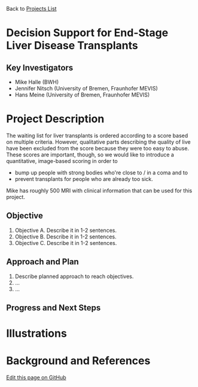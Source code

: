 Back to [Projects List](../../README.md#ProjectsList)

# Decision Support for End-Stage Liver Disease Transplants

## Key Investigators

- Mike Halle (BWH)
- Jennifer Nitsch (University of Bremen, Fraunhofer MEVIS)
- Hans Meine (University of Bremen, Fraunhofer MEVIS)

# Project Description

The waiting list for liver transplants is ordered according to a score
based on multiple criteria.  However, qualitative parts describing the
quality of live have been excluded from the score because they were
too easy to abuse.  These scores are important, though, so we would
like to introduce a quantitative, image-based scoring in order to

* bump up people with strong bodies who're close to / in a coma and to
* prevent transplants for people who are already too sick.

Mike has roughly 500 MRI with clinical information that can be used
for this project.

## Objective

1. Objective A. Describe it in 1-2 sentences.
1. Objective B. Describe it in 1-2 sentences.
1. Objective C. Describe it in 1-2 sentences.

## Approach and Plan

1. Describe planned approach to reach objectives.
1. ...
1. ...

## Progress and Next Steps

<!--Describe progress and next steps in a few bullet points as you are making progress.-->

# Illustrations

# Background and References

<a href="https://github.com/NA-MIC/ProjectWeek/edit/master/PW27_2018_Boston/Projects/ESLD_DSS/README.md">Edit this page on GitHub</a>
